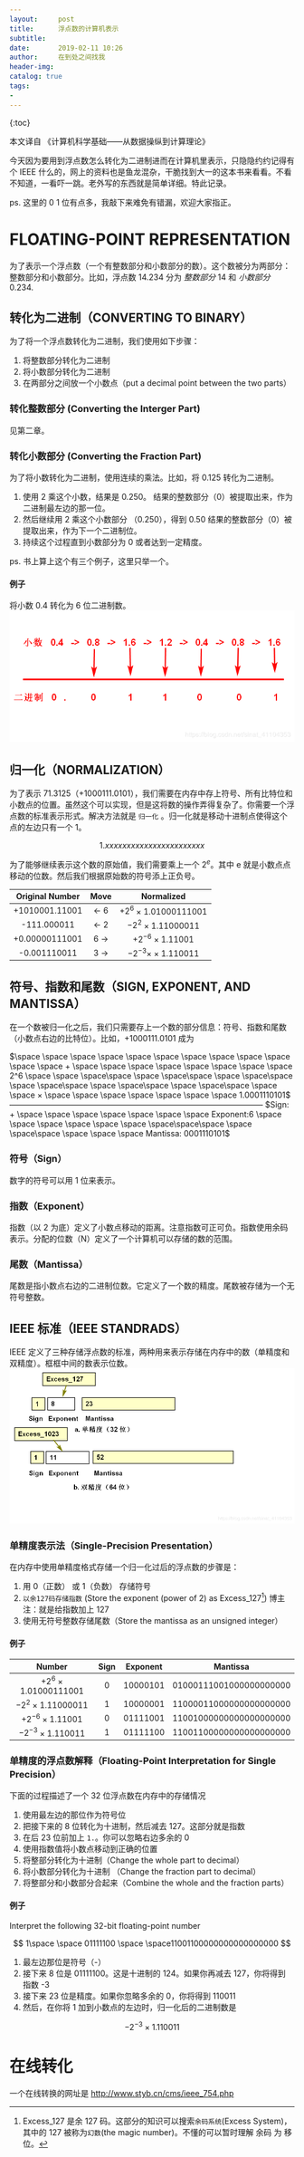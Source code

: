 ```yaml
---
layout:     post
title:      浮点数的计算机表示
subtitle:   
date:       2019-02-11 10:26
author:     在到处之间找我
header-img: 
catalog: true
tags:
- 
---
```


{:toc}

本文译自 《计算机科学基础——从数据操纵到计算理论》

今天因为要用到浮点数怎么转化为二进制进而在计算机里表示，只隐隐约约记得有个 IEEE 什么的，网上的资料也是鱼龙混杂，干脆找到大一的这本书来看看。不看不知道，一看吓一跳。老外写的东西就是简单详细。特此记录。

ps. 这里的 0 1 位有点多，我敲下来难免有错漏，欢迎大家指正。

# FLOATING-POINT REPRESENTATION
为了表示一个浮点数（一个有整数部分和小数部分的数）。这个数被分为两部分：整数部分和小数部分。比如，浮点数 14.234 分为 *整数部分* 14 和 *小数部分* 0.234.

## 转化为二进制（CONVERTING TO BINARY）
为了将一个浮点数转化为二进制，我们使用如下步骤：

1. 将整数部分转化为二进制
2. 将小数部分转化为二进制
3. 在两部分之间放一个小数点（put a decimal point between the two parts）


### 转化整数部分 (Converting the Interger Part)
见第二章。

### 转化小数部分  (Converting the Fraction Part)
为了将小数转化为二进制，使用连续的乘法。比如，将 0.125 转化为二进制。

1. 使用 2 乘这个小数，结果是 0.250。
结果的整数部分（0）被提取出来，作为二进制最左边的那一位。
2. 然后继续用 2 乘这个小数部分 （0.250），得到 0.50
结果的整数部分（0）被提取出来，作为下一个二进制位。
3. 持续这个过程直到小数部分为 0 或者达到一定精度。

ps. 书上算上这个有三个例子，这里只举一个。

#### 例子
将小数 0.4 转化为 6 位二进制数。
![在这里插入图片描述](https://github.com/Ynjxsjmh/ynjxsjmh.github.io/blob/master/img/2018/2018-12-04-01-01.png)

## 归一化（NORMALIZATION）
为了表示 71.3125（+1000111.0101），我们需要在内存中存上符号、所有比特位和小数点的位置。虽然这个可以实现，但是这将数的操作弄得复杂了。你需要一个浮点数的标准表示形式。解决方法就是 `归一化` 。归一化就是移动十进制点使得这个点的左边只有一个 1。

$$
1.xxxxxxxxxxxxxxxxxxxxxxx
$$

为了能够继续表示这个数的原始值，我们需要乘上一个 $2^e$。其中 e 就是小数点点移动的位数。然后我们根据原始数的符号添上正负号。

| **Original Number** | **Move**   | **Normalized**            |
|               :---: | :---:      | :---:                     |
|      +1010001.11001 | $\gets$  6 | $+2^6$ × 1.01000111001   |
|         -111.000011 | $\gets$ 2  | $-2^2$ × 1.11000011      |
|      +0.00000111001 | 6 $\to$    | $+2^{-6}$ × 1.11001      |
|        -0.001110011 | 3 $\to$    | $-2^{-3} ×$  × 1.110011 |

## 符号、指数和尾数（SIGN, EXPONENT, AND MANTISSA）
在一个数被归一化之后，我们只需要存上一个数的部分信息：符号、指数和尾数（小数点右边的比特位）。比如，+1000111.0101 成为

$\space \space \space \space \space \space \space \space \space \space \space \space   + \space \space \space  \space \space \space \space \space  2^6 \space \space \space\space \space \space\space \space \space\space \space \space\space \space \space\space \space \space\space \space \space  × \space \space \space \space \space \space \space 1.0001110101$ 
————————————————————————————————
$Sign: + \space \space \space \space \space \space \space   Exponent:6  \space \space \space \space \space \space \space\space\space \space \space\space \space  \space \space  Mantissa: 0001110101$


### 符号（Sign）
数字的符号可以用 1 位来表示。

### 指数（Exponent）
指数（以 2 为底）定义了小数点移动的距离。注意指数可正可负。指数使用余码表示。分配的位数（N）定义了一个计算机可以存储的数的范围。

### 尾数（Mantissa）
尾数是指小数点右边的二进制位数。它定义了一个数的精度。尾数被存储为一个无符号整数。

## IEEE 标准（IEEE STANDRADS）
IEEE 定义了三种存储浮点数的标准，两种用来表示存储在内存中的数（单精度和双精度）。框框中间的数表示位数。
![在这里插入图片描述](https://github.com/Ynjxsjmh/ynjxsjmh.github.io/blob/master/img/2018/2018-12-04-01-02.png)

### 单精度表示法（Single-Precision Presentation）
在内存中使用单精度格式存储一个归一化过后的浮点数的步骤是：

1. 用 0（正数） 或 1（负数） 存储符号
2. `以余127码存储指数` (Store the exponent (power of 2) as Excess_127[^2])   博主注：就是给指数加上 127
3. 使用无符号整数存储尾数（Store the mantissa as an unsigned integer）

[^2]: Excess_127 是余 127 码。这部分的知识可以搜索`余码系统`(Excess System)，其中的 127 被称为`幻数`(the magic number)。不懂的可以暂时理解 余码 为 移位。

#### 例子

| **Number**              | **Sign** | **Exponent** |            **Mantissa** |
| :---:                   |    :---: |        :---: |                   :---: |
| $+2^6$ × 1.01000111001  |        0 |     10000101 | 01000111001000000000000 |
| $-2^2$ × 1.11000011     |        1 |     10000001 | 11000011000000000000000 |
| $+2^{-6}$ × 1.11001     |        0 |     01111001 | 11001000000000000000000 |
| $-2^{-3}$ × 1.110011    |        1 |     01111100 | 11001100000000000000000 |

### 单精度的浮点数解释（Floating-Point Interpretation for Single Precision）
下面的过程描述了一个 32 位浮点数在内存中的存储情况

1. 使用最左边的那位作为符号位
2. 把接下来的 8 位转化为十进制，然后减去 127。这部分就是指数
3. 在后 23 位前加上 `1.`。你可以忽略右边多余的 0
4. 使用指数值将小数点移动到正确的位置
5. 将整部分转化为十进制（Change the whole part to decimal）
6. 将小数部分转化为十进制 （Change the fraction part to decimal）
7. 将整部分和小数部分合起来（Combine the whole and the fraction parts）

#### 例子
Interpret the following 32-bit floating-point number

$$
1\space \space 01111100 \space \space11001100000000000000000
$$

1. 最左边那位是符号（-）
2. 接下来 8 位是 01111100。这是十进制的 124。如果你再减去 127，你将得到 指数 -3
3. 接下来 23 位是精度。如果你忽略多余的 0，你将得到 110011
4. 然后，在你将 1 加到小数点的左边时，归一化后的二进制数是

$$
-2^{-3} × 1.110011
$$

# 在线转化
一个在线转换的网址是 <http://www.styb.cn/cms/ieee_754.php>

